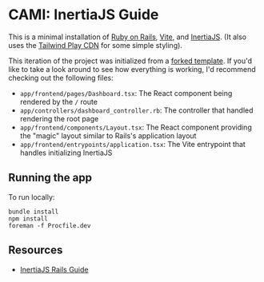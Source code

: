# CAMI: InertiaJS Guide

This is a minimal installation of [Ruby on Rails](https://github.com/rails/rails), [Vite](https://github.com/vitejs/vite), and [InertiaJS](https://github.com/inertiajs/inertia-rails). (It also uses the [Tailwind Play CDN](https://github.com/tailwindlabs/tailwindcss) for some simple styling).

This iteration of the project was initialized from a [forked template](https://github.com/uchilaka/inertia-rails-template). If you'd like to take a look around to see how everything is working, I'd recommend checking out the following files:

- `app/frontend/pages/Dashboard.tsx`: The React component being rendered by the `/` route
- `app/controllers/dashboard_controller.rb`: The controller that handled rendering the root page
- `app/frontend/components/Layout.tsx`: The React component providing the "magic" layout similar to Rails's application layout
- `app/frontend/entrypoints/application.tsx`: The Vite entrypoint that handles initializing InertiaJS

## Running the app

To run locally:

```shell
bundle install
npm install
foreman -f Procfile.dev
```

## Resources

- [InertiaJS Rails Guide](https://inertia-rails.dev/guide/)
